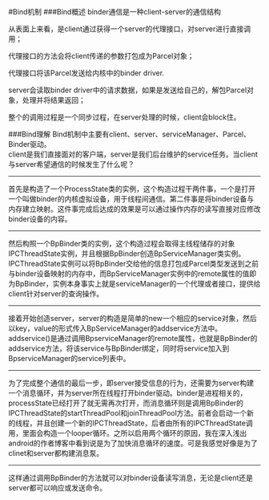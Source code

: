 #Bind机制
###Bind概述
binder通信是一种client-server的通信结构

从表面上来看，是client通过获得一个server的代理接口，对server进行直接调用；

代理接口的方法会将client传递的参数打包成为Parcel对象；

代理接口将该Parcel发送给内核中的binder driver.

server会读取binder driver中的请求数据，如果是发送给自己的，解包Parcel对象，处理并将结果返回；

整个的调用过程是一个同步过程，在server处理的时候，client会block住。

###Bind理解
Bind机制中主要有client、server、serviceManager、Parcel、Binder驱动。  
client是我们直接面对的客户端，server是我们后台维护的service任务。当client与server希望通信的时候发生了什么呢？  
****** 
首先是构造了一个ProcessState类的实例，这个构造过程干两件事，一个是打开一个叫做binder的内核虚拟设备，用于线程间通信。第二件事是将binder设备与内存建立映射。这件事完成后达成的效果是可以通过操作内存的读写直接对应修改binder设备的内容。  
******
然后构照一个BpBinder类的实例，这个构造过程会取得主线程储存的对象IPCThreadState实例，并且根据BpBinder创造BpServiceManager类实例。IPCThreadState实例可以将BpBinder交给他的信息打包成Parcel类型发送到之前与binder设备映射的内存中，而BpServiceManager实例中的remote属性的值即为BpBinder，实例本身事实上就是serviceManager的一个代理或者接口，提供给client针对server的查询操作。
******
接着开始创造server，server的构造是简单的new一个相应的service对象，然后以key，value的形式传入BpServiceManager的addservice方法中。addservice()是通过调用BpserviceManager的remote属性，也就是BpBinder的addservice方法，将该service与BpBinder绑定，同时将service加入到BpserviceManager的service列表中。
******
为了完成整个通信的最后一步，即server接受信息的行为，还需要为server构建一个消息循环，并为server所在线程打开binder驱动。binder是进程相关的，processState已经打开了就无需再次打开，而消息循环则是调用BpBinder的IPCThreadState的startThreadPool和joinThreadPool方法。前者会启动一个新的线程，并且创建一个新的IPCThreadState，后者由所有的IPCThreadState调用，里面会构造一个looper循环。之所以启用两个循环的原因，我在深入浅出android的作者博客中看到说是为了加快消息循环的速度。可是我感觉好像是为了clinet和server都构建消息泵。
******
这样通过调用BpBinder的方法就可以对binder设备读写消息，无论是client还是server都可以响应或发送命令。